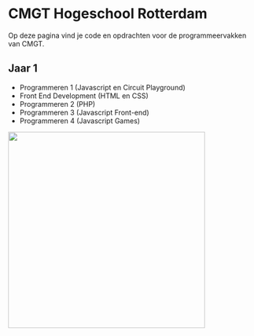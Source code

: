 # CMGT Hogeschool Rotterdam

Op deze pagina vind je code en opdrachten voor de programmeervakken van CMGT.

## Jaar 1

- Programmeren 1 (Javascript en Circuit Playground)
- Front End Development (HTML en CSS)
- Programmeren 2 (PHP)
- Programmeren 3 (Javascript Front-end)
- Programmeren 4 (Javascript Games)

<img width="400" src="https://cmgt.hr.nl/images/cmgt_logo.webp">
